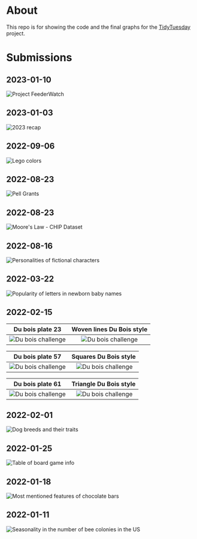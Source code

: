 About
================

This repo is for showing the code and the final graphs for
the [TidyTuesday](https://github.com/rfordatascience/tidytuesday)
project.


Submissions
================

## 2023-01-10

![Project FeederWatch](https://github.com/rivasiker/TidyTuesday/blob/main/2023/2023-01-10/final_graph.gif)

## 2023-01-03

![2023 recap](https://github.com/rivasiker/TidyTuesday/blob/main/2023/2023-01-03/final_graph.png)

## 2022-09-06

![Lego colors](https://github.com/rivasiker/TidyTuesday/blob/main/2022/2022-09-06/final_graph.png)

## 2022-08-23

![Pell Grants](2022/2022-08-30/p0.png)

## 2022-08-23

![Moore's Law - CHIP Dataset](2022/2022-08-23/final_graph.png)

## 2022-08-16

![Personalities of fictional characters](2022/2022-08-16/final_graph.gif)

## 2022-03-22

![Popularity of letters in newborn baby names](2022/2022-03-22/final_graph.png)

## 2022-02-15

Du bois plate 23             |  Woven lines Du Bois style
:-------------------------:|:-------------------------:
![Du bois challenge](2022/2022-02-15/final_graphs/woven/image-006.jpg) | ![Du bois challenge](2022/2022-02-15/final_graphs/woven/woven.png)

Du bois plate 57            |  Squares Du Bois style
:-------------------------:|:-------------------------:
![Du bois challenge](2022/2022-02-15/final_graphs/squares/image-022.jpg) | ![Du bois challenge](2022/2022-02-15/final_graphs/squares/squares.png)

Du bois plate 61            |  Triangle Du Bois style
:-------------------------:|:-------------------------:
![Du bois challenge](2022/2022-02-15/final_graphs/triangle/image-024.jpg) | ![Du bois challenge](2022/2022-02-15/final_graphs/triangle/triangle.png)


## 2022-02-01

![Dog breeds and their traits](2022/2022-02-01/final_graph.png)

## 2022-01-25

![Table of board game info](2022/2022-01-25/final_graph.png)

## 2022-01-18

![Most mentioned features of chocolate bars](2022/2022-01-18/final_graph.png)

## 2022-01-11

![Seasonality in the number of bee colonies in the US](2022/2022-01-11/final_graph.png)


